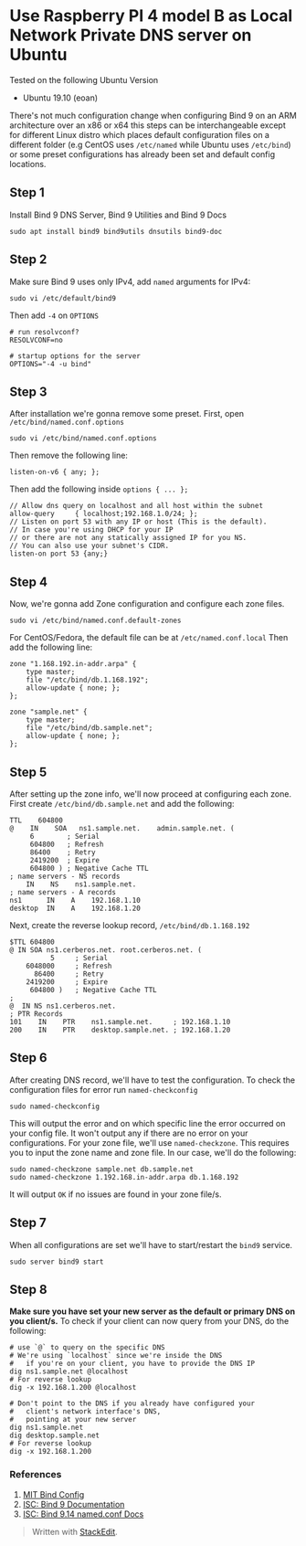 # Use Raspberry PI 4 model B as Local Network Private DNS server on Ubuntu

Tested on the following Ubuntu Version
- Ubuntu 19.10 (eoan)

There's not much configuration change when configuring Bind 9 on an ARM architecture over an x86 or x64 this steps can be interchangeable except for different Linux distro which places default configuration files on a different folder (e.g CentOS uses `/etc/named` while Ubuntu uses `/etc/bind`) or some preset configurations has already been set and default config locations.

## Step 1
Install Bind 9 DNS Server, Bind 9 Utilities and Bind 9 Docs

    sudo apt install bind9 bind9utils dnsutils bind9-doc

## Step 2
Make sure Bind 9 uses only IPv4, add `named` arguments for IPv4:

    sudo vi /etc/default/bind9

Then add `-4` on `OPTIONS`

    # run resolvconf?
    RESOLVCONF=no
    
    # startup options for the server
    OPTIONS="-4 -u bind"


## Step 3
After installation we're gonna remove some preset. First, open `/etc/bind/named.conf.options`

    sudo vi /etc/bind/named.conf.options
    
Then remove the following line:

    listen-on-v6 { any; };

Then add the following inside `options { ... };`

    // Allow dns query on localhost and all host within the subnet
    allow-query     { localhost;192.168.1.0/24; };
    // Listen on port 53 with any IP or host (This is the default). 
    // In case you're using DHCP for your IP 
    // or there are not any statically assigned IP for you NS. 
    // You can also use your subnet's CIDR.
    listen-on port 53 {any;}

## Step 4
Now, we're gonna add Zone configuration and configure each zone files.

    sudo vi /etc/bind/named.conf.default-zones

For CentOS/Fedora, the default file can be at `/etc/named.conf.local` 
Then add the following line:

    zone "1.168.192.in-addr.arpa" {
        type master;
        file "/etc/bind/db.1.168.192";
        allow-update { none; };
    };
    
    zone "sample.net" {
        type master;
        file "/etc/bind/db.sample.net";
        allow-update { none; };
    };

## Step 5
After setting up the zone info, we'll now proceed at configuring each zone. First create `/etc/bind/db.sample.net` and add the following:

    TTL    604800
    @    IN    SOA   ns1.sample.net.    admin.sample.net. (
         6        ; Serial
         604800   ; Refresh
         86400    ; Retry
         2419200  ; Expire
         604800 ) ; Negative Cache TTL
    ; name servers - NS records
        IN    NS    ns1.sample.net.
    ; name servers - A records
    ns1      IN    A    192.168.1.10
    desktop  IN    A    192.168.1.20

Next, create the reverse lookup record, `/etc/bind/db.1.168.192`

    $TTL 604800
    @ IN SOA ns1.cerberos.net. root.cerberos.net. (
              5     ; Serial
        6048000     ; Refresh
          86400     ; Retry
        2419200     ; Expire
         604800 )   ; Negative Cache TTL
    ;
    @  IN NS ns1.cerberos.net.
    ; PTR Records
    101    IN    PTR    ns1.sample.net.     ; 192.168.1.10
    200    IN    PTR    desktop.sample.net. ; 192.168.1.20

## Step 6
After creating DNS record, we'll have to test the configuration. To check the configuration files for error run `named-checkconfig`

    sudo named-checkconfig

This will output the error and on which specific line the error occurred on your config file. It won't output any if there are no error on your configurations. 
For your zone file, we'll use `named-checkzone`. This requires you to input the zone name and zone file. In our case, we'll do the following:

    sudo named-checkzone sample.net db.sample.net
    sudo named-checkzone 1.192.168.in-addr.arpa db.1.168.192

It will output `OK` if no issues are found in your zone file/s.

## Step 7
When all configurations are set we'll have to start/restart the `bind9` service. 

    sudo server bind9 start

## Step 8
**Make sure you have set your new server as the default or primary DNS on you client/s.**
To check if your client can now query from your DNS, do the following:
 
    # use `@` to query on the specific DNS
    # We're using `localhost` since we're inside the DNS
    #   if you're on your client, you have to provide the DNS IP
    dig ns1.sample.net @localhost
    # For reverse lookup
    dig -x 192.168.1.200 @localhost
    
    # Don't point to the DNS if you already have configured your
    #   client's network interface's DNS, 
    #   pointing at your new server
    dig ns1.sample.net
    dig desktop.sample.net
    # For reverse lookup
    dig -x 192.168.1.200

### References

1. [MIT Bind Config](http://web.mit.edu/rhel-doc/4/RH-DOCS/rhel-rg-en-4/s1-bind-namedconf.html)
2. [ISC: Bind 9 Documentation](https://kb.isc.org/docs/aa-01031)
3. [ISC: Bind 9.14 named.conf Docs](https://downloads.isc.org/isc/bind9/9.14.6/doc/arm/man.named.conf.html)

> Written with [StackEdit](https://stackedit.io/).

<!--stackedit_data:
eyJoaXN0b3J5IjpbLTEyMDI3MjAzNjNdfQ==
-->